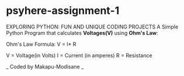 # psyhere-assignment-1
EXPLORING PYTHON: FUN AND UNIQUE CODING PROJECTS
A Simple Python Program that calculates **Voltages(V)** using **Ohm's Law**: 

Ohm's Law Formula: V = I* R

V = Voltage(in Volts)
I = Current (in amperes)
R = Resistance 

 _ Coded by Makapu-Modisane _


